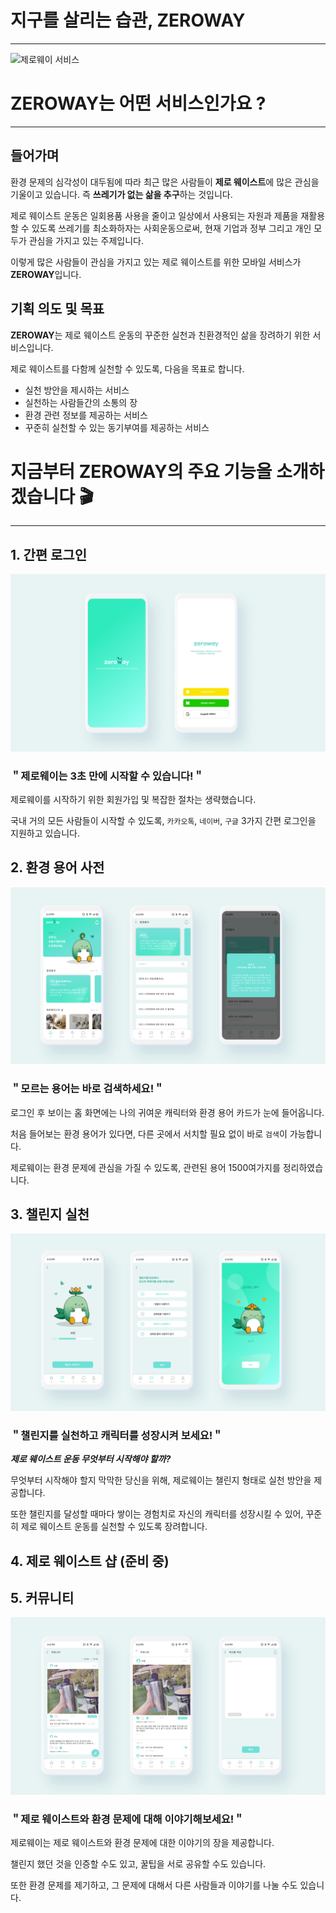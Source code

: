 # 지구를 살리는 습관, ZEROWAY

---

![제로웨이 서비스](https://github.com/Zeroway-GreenFriends/Zeroway-Android/blob/main/image/1.png)


# ZEROWAY는 어떤 서비스인가요 ?

---

## 들어가며

환경 문제의 심각성이 대두됨에 따라 최근 많은 사람들이 **제로 웨이스트**에 많은 관심을 기울이고 있습니다. 즉 **쓰레기가 없는 삶을 추구**하는 것입니다.

제로 웨이스트 운동은 일회용품 사용을 줄이고 일상에서 사용되는 자원과 제품을 재활용할 수 있도록 쓰레기를 최소화하자는 사회운동으로써, 현재 기업과 정부 그리고 개인 모두가 관심을 가지고 있는 주제입니다.

이렇게 많은 사람들이 관심을 가지고 있는 제로 웨이스트를 위한 모바일 서비스가 **ZEROWAY**입니다.

## 기획 의도 및 목표

**ZEROWAY**는 제로 웨이스트 운동의 꾸준한 실천과 친환경적인 삶을 장려하기 위한 서비스입니다.

제로 웨이스트를 다함께 실천할 수 있도록, 다음을 목표로 합니다.

- 실천 방안을 제시하는 서비스
- 실천하는 사람들간의 소통의 장
- 환경 관련 정보를 제공하는 서비스
- 꾸준히 실천할 수 있는 동기부여를 제공하는 서비스

# 지금부터 ZEROWAY의 주요 기능을 소개하겠습니다 🎬

---

## 1. 간편 로그인

![2.png](https://github.com/Zeroway-GreenFriends/Zeroway-Android/blob/main/image/2.png)

### ＂제로웨이는 3초 만에 시작할 수 있습니다!＂

제로웨이를 시작하기 위한 회원가입 및 복잡한 절차는 생략했습니다.

국내 거의 모든 사람들이 시작할 수 있도록, `카카오톡`, `네이버`, `구글` 3가지 간편 로그인을 지원하고 있습니다.

## 2. 환경 용어 사전

![3.png](https://github.com/Zeroway-GreenFriends/Zeroway-Android/blob/main/image/3.png)

### ＂모르는 용어는 바로 검색하세요!＂

로그인 후 보이는 홈 화면에는 나의 귀여운 캐릭터와 환경 용어 카드가 눈에 들어옵니다.

처음 들어보는 환경 용어가 있다면, 다른 곳에서 서치할 필요 없이 바로 `검색`이 가능합니다.

제로웨이는 환경 문제에 관심을 가질 수 있도록, 관련된 용어 1500여가지를 정리하였습니다.

## 3. 챌린지 실천

![4.png](https://github.com/Zeroway-GreenFriends/Zeroway-Android/blob/main/image/4.png)

### ＂챌린지를 실천하고 캐릭터를 성장시켜 보세요!＂

***제로 웨이스트 운동 무엇부터 시작해야 할까?***

무엇부터 시작해야 할지 막막한 당신을 위해, 제로웨이는 챌린지 형태로 실천 방안을 제공합니다.

또한 챌린지를 달성할 때마다 쌓이는 경험치로 자신의 캐릭터를 성장시킬 수 있어, 꾸준히 제로 웨이스트 운동를 실천할 수 있도록 장려합니다.

## 4. 제로 웨이스트 샵 (준비 중)

### 

## 5. 커뮤니티

![5.png](https://github.com/Zeroway-GreenFriends/Zeroway-Android/blob/main/image/5.png)

### ＂제로 웨이스트와 환경 문제에 대해 이야기해보세요!＂

제로웨이는 제로 웨이스트와 환경 문제에 대한 이야기의 장을 제공합니다.

챌린지 했던 것을 인증할 수도 있고, 꿀팁을 서로 공유할 수도 있습니다.

또한 환경 문제를 제기하고, 그 문제에 대해서 다른 사람들과 이야기를 나눌 수도 있습니다.
